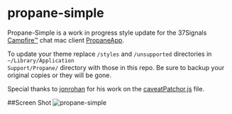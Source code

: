propane-simple
==============

Propane-Simple is a work in progress style update for the 37Signals [Campfire™](http://campfirenow.com/) chat mac client [PropaneApp](http://propaneapp.com).

To update your theme replace <code>/styles</code> and <code>/unsupported</code> directories in <code>~/Library/Application Support/Propane/</code> directory with those in this repo. Be sure to backup your original copies or they will be gone.

Special thanks to [jonrohan](https://github.com/jonrohan) for his work on the [caveatPatchor.js](https://github.com/jonrohan/organic-propane/blob/master/unsupported/caveatPatchor.js) file.

##Screen Shot
![propane-simple](http://f.cl.ly/items/2T2g0A3e0T260H302E1B/Screen%20Shot%202012-08-27%20at%204.22.44%20PM.png)
